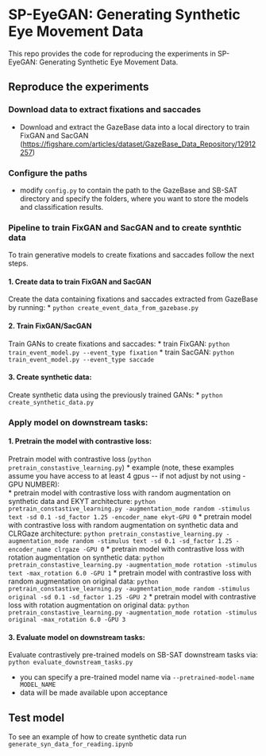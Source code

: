 # SP-EyeGAN: Generating Synthetic Eye Movement Data                               
This repo provides the code for reproducing the experiments in SP-EyeGAN: Generating Synthetic Eye Movement Data.

## Reproduce the experiments

### Download data to extract fixations and saccades
* Download and extract the GazeBase data into a local directory to train FixGAN and SacGAN (https://figshare.com/articles/dataset/GazeBase_Data_Repository/12912257)

### Configure the paths
* modify `config.py` to contain the path to the GazeBase and SB-SAT directory and specify the folders, where you want to store the models and classification results.

### Pipeline to train FixGAN and SacGAN and to create synthtic data

To train generative models to create fixations and saccades follow the next steps.

#### 1. Create data to train FixGAN and SacGAN
Create the data containing fixations and saccades extracted from GazeBase by running:
    * `python create_event_data_from_gazebase.py`
    
#### 2. Train FixGAN/SacGAN
Train GANs to create fixations and saccades:
    * train FixGAN: `python train_event_model.py --event_type fixation`
    * train SacGAN: `python train_event_model.py --event_type saccade`

#### 3. Create synthetic data:
Create synthetic data using the previously trained GANs:
    * `python create_synthetic_data.py`
    
### Apply model on downstream tasks:

#### 1. Pretrain the model with contrastive loss:
Pretrain model with contrastive loss (`python pretrain_constastive_learning.py`)
    * example (note, these examples assume you have access to at least 4 gpus -- if not adjust by not using -GPU NUMBER):        
        * pretrain model with contrastive loss with random augmentation on synthetic data and EKYT architecture: `python pretrain_constastive_learning.py -augmentation_mode random -stimulus text -sd 0.1 -sd_factor 1.25 -encoder_name ekyt-GPU 0`
        * pretrain model with contrastive loss with random augmentation on synthetic data and CLRGaze architecture: `python pretrain_constastive_learning.py -augmentation_mode random -stimulus text -sd 0.1 -sd_factor 1.25 -encoder_name clrgaze -GPU 0`
        * pretrain model with contrastive loss with rotation augmentation on synthetic data: `python pretrain_constastive_learning.py -augmentation_mode rotation -stimulus text -max_rotation 6.0 -GPU 1`
		* pretrain model with contrastive loss with random augmentation on original data: `python pretrain_constastive_learning.py -augmentation_mode random -stimulus original -sd 0.1 -sd_factor 1.25 -GPU 2`
        * pretrain model with contrastive loss with rotation augmentation on original data: `python pretrain_constastive_learning.py -augmentation_mode rotation -stimulus original -max_rotation 6.0 -GPU 3`

#### 3. Evaluate model on downstream tasks:
Evaluate contrastively pre-trained models on SB-SAT downstream tasks via: `python evaluate_downstream_tasks.py`
* you can specify a pre-trained model name via `--pretrained-model-name MODEL_NAME`
* data will be made available upon acceptance

## Test model
To see an example of how to create synthetic data run `generate_syn_data_for_reading.ipynb`